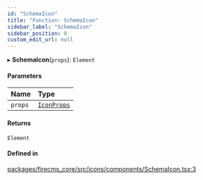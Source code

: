 ```yaml
---
id: "SchemaIcon"
title: "Function: SchemaIcon"
sidebar_label: "SchemaIcon"
sidebar_position: 0
custom_edit_url: null
---
```


▸ **SchemaIcon**(`props`): `Element`

#### Parameters

| Name | Type |
| :------ | :------ |
| `props` | [`IconProps`](../types/IconProps.md) |

#### Returns

`Element`

#### Defined in

[packages/firecms_core/src/icons/components/SchemaIcon.tsx:3](https://github.com/FireCMSco/firecms/blob/d45f3739/packages/firecms_core/src/icons/components/SchemaIcon.tsx#L3)
